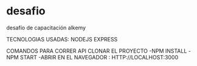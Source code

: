 # desafio
desafío de capacitación  alkemy 

TECNOLOGIAS USADAS:
NODEJS 
EXPRESS 

COMANDOS PARA CORRER API 
CLONAR EL PROYECTO
-NPM INSTALL
-NPM START
-ABRIR EN EL  NAVEGADOR :  HTTP://LOCALHOST:3000
